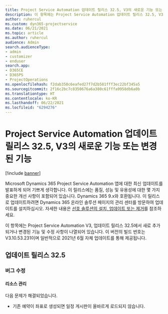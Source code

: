 ```yaml
---
title: Project Service Automation 업데이트 릴리스 32.5, V3의 새로운 기능 또는 변경된 기능
description: 이 항목에는 Project Service Automation 업데이트 릴리스 32.5, V3에서 사용할 수 있는 기능 및 수정 사항이 나열되어 있습니다.
author: ruhercul
ms.custom: dyn365-projectservice
ms.date: 06/21/2021
ms.topic: article
ms.author: ruhercul
audience: Admin
search.audienceType:
- admin
- customizer
- enduser
search.app:
- D365CE
- D365PS
- ProjectOperations
ms.openlocfilehash: f2dab350c6eafed27f7d2b581fff3ec22bf345a5
ms.sourcegitcommit: 2f16c2bc7c8350676a6a380c61fffa9958db6a0b
ms.translationtype: HT
ms.contentlocale: ko-KR
ms.lasthandoff: 06/22/2021
ms.locfileid: "6294276"
---
```

# <a name="whats-new-or-changed-in-project-service-automation-update-release-325-v3"></a>Project Service Automation 업데이트 릴리스 32.5, V3의 새로운 기능 또는 변경된 기능

[!include [banner](../includes/psa-now-project-operations.md)]

Microsoft Dynamics 365 Project Service Automation 앱에 대한 최신 업데이트를 발표하게 되어 기쁘게 생각합니다. 이 릴리스에는 품질, 성능 및 유용성에 대한 몇 가지 중요한 개선 사항이 포함되어 있습니다. Dynamics 365 9.x와 호환됩니다. 이 릴리스로 업데이트하려면 Dynamics 365 온라인 솔루션 페이지의 관리 센터를 방문하여 업데이트를 설치하십시오. 자세한 내용은 [선호 솔루션의 설치, 업데이트 또는 제거](/power-platform/admin/install-remove-preferred-solution)를 참조하세요.

이 항목에는 Project Service Automation V3, 업데이트 릴리스 32.5에서 새로 추가되거나 변경된 기능 및 수정 사항이 나열되어 있습니다. 이 버전의 빌드 번호는 V3.10.53.231이며 일반적으로 2021년 6월 자체 업데이트를 통해 제공됩니다.

## <a name="update-release-325"></a>업데이트 릴리스 32.5

### <a name="bug-fixes"></a>버그 수정

#### <a name="resource-management"></a>리소스 관리

다음 문제가 해결되었습니다.

- 기존 예약이 좌표로 생성되면 일정 게시판이 올바르게 로드되지 않습니다.

